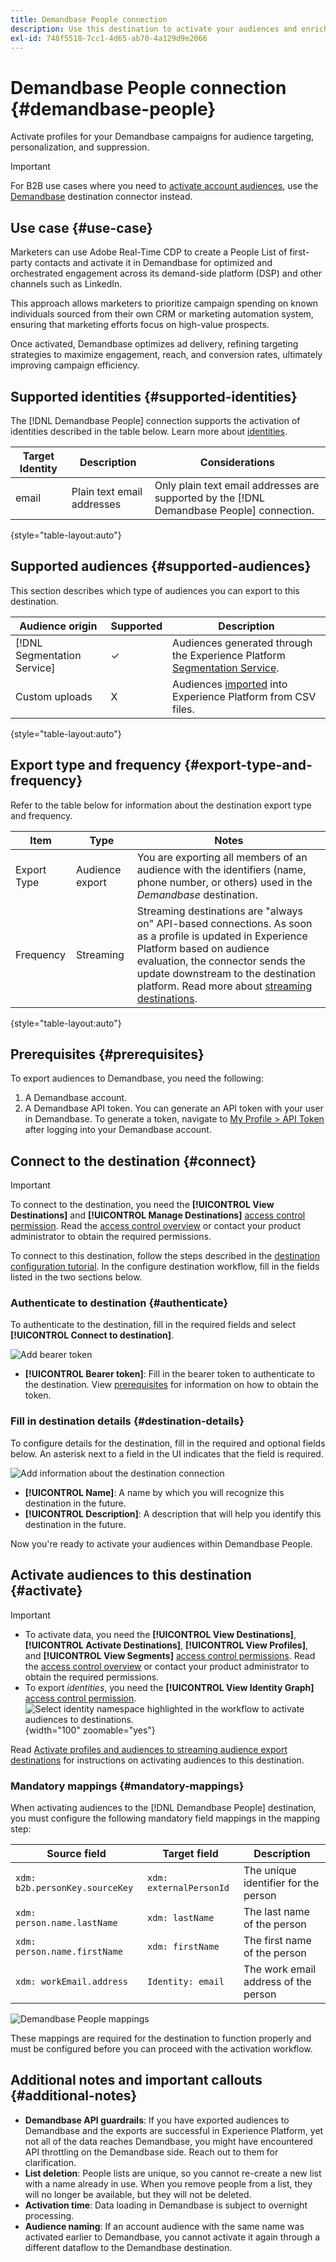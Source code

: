```yaml
---
title: Demandbase People connection
description: Use this destination to activate your audiences and enrich them with Demandbase third-party data, for other downstream use-cases in marketing and sales.
exl-id: 748f5518-7cc1-4d65-ab70-4a129d9e2066
---
```

# Demandbase People connection {#demandbase-people}

Activate profiles for your Demandbase campaigns for audience targeting, personalization, and suppression.

>[!IMPORTANT]
>
>For B2B use cases where you need to [activate account audiences](../../ui/activate-account-audiences.md), use the [Demandbase](demandbase.md) destination connector instead.

## Use case {#use-case}

Marketers can use Adobe Real-Time CDP to create a People List of first-party contacts and activate it in Demandbase for optimized and orchestrated engagement across its demand-side platform (DSP) and other channels such as LinkedIn.

This approach allows marketers to prioritize campaign spending on known individuals sourced from their own CRM or marketing automation system, ensuring that marketing efforts focus on high-value prospects.

Once activated, Demandbase optimizes ad delivery, refining targeting strategies to maximize engagement, reach, and conversion rates, ultimately improving campaign efficiency.

## Supported identities {#supported-identities}

The [!DNL Demandbase People] connection supports the activation of identities described in the table below. Learn more about [identities](/help/identity-service/features/namespaces.md).

|Target Identity|Description|Considerations|
|---|---|---|
|email|Plain text email addresses | Only plain text email addresses are supported by the [!DNL Demandbase People] connection.|

{style="table-layout:auto"}

## Supported audiences {#supported-audiences}

This section describes which type of audiences you can export to this destination.

| Audience origin | Supported | Description | 
---------|----------|----------|
| [!DNL Segmentation Service] | ✓ | Audiences generated through the Experience Platform [Segmentation Service](../../../segmentation/home.md).|
| Custom uploads | X | Audiences [imported](../../../segmentation/ui/overview.md#import-audience) into Experience Platform from CSV files. |

{style="table-layout:auto"}

## Export type and frequency {#export-type-and-frequency} 

Refer to the table below for information about the destination export type and frequency.

| Item         | Type      | Notes                       |
|--------------|-----------|---------------------------|
| Export Type  | Audience export | You are exporting all members of an audience with the identifiers (name, phone number, or others) used in the *Demandbase* destination. |
| Frequency    | Streaming  | Streaming destinations are "always on" API-based connections. As soon as a profile is updated in Experience Platform based on audience evaluation, the connector sends the update downstream to the destination platform. Read more about [streaming destinations](/help/destinations/destination-types.md#streaming-destinations). |

{style="table-layout:auto"}

## Prerequisites {#prerequisites}

To export audiences to Demandbase, you need the following:

1. A Demandbase account.
2. A Demandbase API token. You can generate an API token with your user in Demandbase. To generate a token, navigate to [My Profile > API Token](https://web.demandbase.com/o/ad/at) after logging into your Demandbase account.

## Connect to the destination {#connect}

>[!IMPORTANT]
> 
>To connect to the destination, you need the **[!UICONTROL View Destinations]** and **[!UICONTROL Manage Destinations]** [access control permission](/help/access-control/home.md#permissions). Read the [access control overview](/help/access-control/ui/overview.md) or contact your product administrator to obtain the required permissions.

To connect to this destination, follow the steps described in the [destination configuration tutorial](../../ui/connect-destination.md). In the configure destination workflow, fill in the fields listed in the two sections below.

### Authenticate to destination {#authenticate}

To authenticate to the destination, fill in the required fields and select **[!UICONTROL Connect to destination]**.

![Add bearer token](../../assets/catalog/advertising/demandbase-people/bearer-token.png)

* **[!UICONTROL Bearer token]**: Fill in the bearer token to authenticate to the destination. View [prerequisites](#prerequisites) for information on how to obtain the token.

### Fill in destination details {#destination-details}

To configure details for the destination, fill in the required and optional fields below. An asterisk next to a field in the UI indicates that the field is required.

![Add information about the destination connection](../../assets/catalog/advertising/demandbase-people/name-and-description.png)

*  **[!UICONTROL Name]**: A name by which you will recognize this destination in the future.
*  **[!UICONTROL Description]**: A description that will help you identify this destination in the future.

Now you're ready to activate your audiences within Demandbase People.

## Activate audiences to this destination {#activate}

>[!IMPORTANT]
> 
>* To activate data, you need the **[!UICONTROL View Destinations]**, **[!UICONTROL Activate Destinations]**, **[!UICONTROL View Profiles]**, and **[!UICONTROL View Segments]** [access control permissions](/help/access-control/home.md#permissions). Read the [access control overview](/help/access-control/ui/overview.md) or contact your product administrator to obtain the required permissions.
>* To export *identities*, you need the **[!UICONTROL View Identity Graph]** [access control permission](/help/access-control/home.md#permissions). <br> ![Select identity namespace highlighted in the workflow to activate audiences to destinations.](/help/destinations/assets/overview/export-identities-to-destination.png "Select identity namespace highlighted in the workflow to activate audiences to destinations."){width="100" zoomable="yes"}

Read [Activate profiles and audiences to streaming audience export destinations](/help/destinations/ui/activate-segment-streaming-destinations.md) for instructions on activating audiences to this destination.

### Mandatory mappings {#mandatory-mappings}

When activating audiences to the [!DNL Demandbase People] destination, you must configure the following mandatory field mappings in the mapping step:

| Source field | Target field | Description |
|--------------|--------------|-------------|
| `xdm: b2b.personKey.sourceKey` | `xdm: externalPersonId` | The unique identifier for the person |
| `xdm: person.name.lastName` | `xdm: lastName` | The last name of the person |
| `xdm: person.name.firstName` | `xdm: firstName` | The first name of the person |
| `xdm: workEmail.address` | `Identity: email` | The work email address of the person |

![Demandbase People mappings](/help/destinations/assets/catalog/advertising/demandbase-people/demandbase-people-mapping.png)

These mappings are required for the destination to function properly and must be configured before you can proceed with the activation workflow.

## Additional notes and important callouts {#additional-notes}

* **Demandbase API guardrails**: If you have exported audiences to Demandbase and the exports are successful in Experience Platform, yet not all of the data reaches Demandbase, you might have encountered API throttling on the Demandbase side. Reach out to them for clarification.
* **List deletion**: People lists are unique, so you cannot re-create a new list with a name already in use. When you remove people from a list, they will no longer be available, but they will not be deleted.
* **Activation time**: Data loading in Demandbase is subject to overnight processing.
* **Audience naming**: If an account audience with the same name was activated earlier to Demandbase, you cannot activate it again through a different dataflow to the Demandbase destination.
